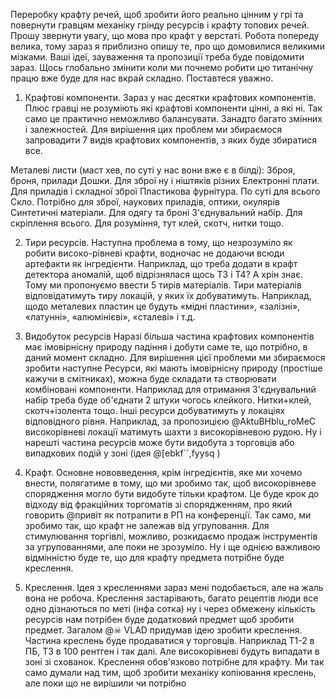
Переробку крафту речей, щоб зробити його реально цінним у грі та повернути гравцям механіку грінду ресурсів і крафту топових речей. Прошу звернути увагу, що мова про крафт у верстаті. Робота попереду велика, тому зараз я приблизно опишу те, про що домовилися великими мізками. Ваші ідеї, зауваження та пропозиції треба буде повідомити зараз. Щось глобально змінити коли ми почнемо робити цю титанічну працю вже буде для нас вкрай складно. Поставтеся уважно.

1) Крафтові компоненти.  Зараз у нас десятки крафтових компонентів. Плюс гравці не розуміють які крафтові компоненти цінні, а які ні. Так само це практично неможливо балансувати. Занадто багато змінних і залежностей. Для вирішення цих проблем ми збираємося запровадити 7 видів крафтових компонентів, з яких буде збиратися все.

Металеві листи (маст хев, по суті у нас вони вже є в білді): Зброя, броня, прилади
Дошки. Для зброї ну і ніштяків різних
Електронні плати. Для приладів і складної зброї
Пластикова фурнітура. По суті для всього
Скло. Потрібно для зброї, наукових приладів, оптики, окулярів
Синтетичні матеріали. Для одягу та броні
З'єднувальний набір. Для скріплення всього. Для розуміння, тут клей, скотч, нитки тощо.

2) Тири ресурсів. Наступна проблема в тому, що незрозуміло як робити високо-рівневі крафти, водночас не додаючи всюди артефакти як інгредієнти. Наприклад, що треба додати в крафт детектора аномалій, щоб відрізнялася щось Т3 і Т4? А хрін знає. Тому ми пропонуємо ввести 5 тирів матеріалів. Тири матеріалів відповідатимуть тиру локацій, у яких їх добуватимуть. Наприклад, щодо металевих пластин це будуть «мідні пластини», «залізні», «латунні», «алюмінієві», «сталеві» і т.д.

3) Видобуток ресурсів Наразі більша частина крафтових компонентів має імовірнісну природу падіння і добути саме те, що потрібно, в даний момент складно. Для вирішення цієї проблеми ми збираємося зробити наступне
Ресурси, які мають імовірнісну природу (простіше кажучи в смітниках), можна буде складати та створювати комбіновані компоненти. Наприклад для отримання З'єднувальний набір треба буде об'єднати 2 штуки чогось клейкого. Нитки+клей, скотч+ізолента тощо.
Інші ресурси добуватимуть у локаціях відповідного рівня. Наприклад, за пропозицією @AktuBHblu_roMeC високорівневі локації матимуть шахти з високорівневою рудою.
Ну і нарешті частина ресурсів може бути видобута з торговців або випадкових подій у зоні (ідея @[ebkf``,fyysq )

4) Крафт. Основне нововведення, крім інгредієнтів, яке ми хочемо внести, полягатиме в тому, що ми зробимо так, щоб високорівневе спорядження могло бути видобуте тільки крафтом. Це буде крок до відходу від фракційних торгоматів зі спорядженням, про який говорить @привіт як потрапити в РП на конференції. Так само, ми зробимо так, що крафт не залежав від угруповання. Для стимулювання торгівлі, можливо, розкидаємо продаж інструментів за угрупованнями, але поки не зрозуміло. Ну і ще однією важливою відмінністю буде те, що для крафту предмета потрібне буде креслення.

5) Креслення. Ідея з кресленнями зараз мені подобається, але на жаль вона не робоча. Креслення застарівають, багато рецептів люди все одно дізнаються по меті (інфа сотка) ну і через обмежену кількість ресурсів нам потрібен буде додатковий предмет щоб зробити предмет. Загалом @☠ VLAD придумав ідею зробити креслення. Частина креслень буде продаватися у торговців. Наприклад T1-2 в ПБ, Т3 в 100 рентген і так далі. Але високорівневі будуть випадати в зоні зі схованок. Креслення обов'язково потрібне для крафту. Ми так само думали над тим, щоб зробити механіку копіювання креслень, але поки що не вирішили чи потрібно
